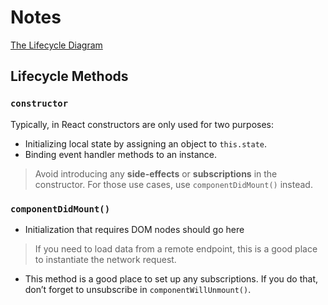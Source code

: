 # Notes

[The Lifecycle Diagram](https://projects.wojtekmaj.pl/react-lifecycle-methods-diagram/)

## Lifecycle Methods

### `constructor`

Typically, in React constructors are only used for two purposes:

+ Initializing local state by assigning an object to `this.state`.
+ Binding event handler methods to an instance.

> Avoid introducing any **side-effects** or **subscriptions** in the constructor. For those use cases, use `componentDidMount()` instead.

### `componentDidMount()`

+ Initialization that requires DOM nodes should go here

> If you need to load data from a remote endpoint, this is a good place to instantiate the network request.

+ This method is a good place to set up any subscriptions. If you do that, don’t forget to unsubscribe in `componentWillUnmount()`.
